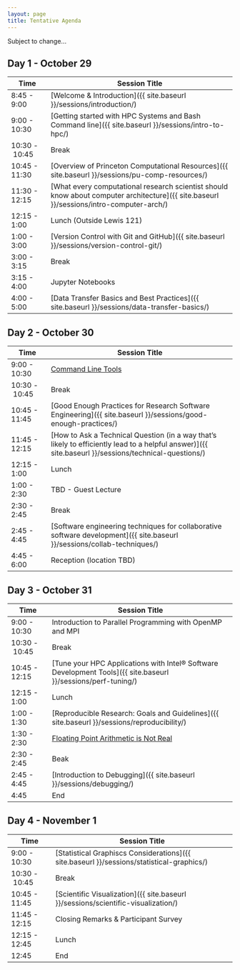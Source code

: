 ```yaml
---
layout: page
title: Tentative Agenda
---
```


Subject to change...

## Day 1 - October 29

| Time | Session Title |
| ------ | ----- |
| 8:45 - 9:00 | [Welcome & Introduction]({{ site.baseurl }}/sessions/introduction/)
| 9:00 - 10:30 | [Getting started with HPC Systems and Bash Command line]({{ site.baseurl }}/sessions/intro-to-hpc/) |
| 10:30&nbsp;-&nbsp;10:45 | Break |
| 10:45 - 11:30 | [Overview of Princeton Computational Resources]({{ site.baseurl }}/sessions/pu-comp-resources/) |
| 11:30 - 12:15 | [What every computational research scientist should know about computer architecture]({{ site.baseurl }}/sessions/intro-computer-arch/) |
| 12:15 - 1:00 | Lunch (Outside Lewis 121)|
| 1:00 - 3:00 | [Version Control with Git and GitHub]({{ site.baseurl }}/sessions/version-control-git/) |
| 3:00 - 3:15 | Break |
| 3:15 - 4:00 | Jupyter Notebooks |
| 4:00 - 5:00 | [Data Transfer Basics and Best Practices]({{ site.baseurl }}/sessions/data-transfer-basics/) |

## Day 2 - October 30

| Time | Session Title |
| ------ | ----- |
| 9:00 - 10:30 | [Command Line Tools]({{site.baseurl}}/sessions/command-line-tools/) |
| 10:30&nbsp;-&nbsp;10:45 | Break |
| 10:45 - 11:45 | [Good Enough Practices for Research Software Engineering]({{ site.baseurl }}/sessions/good-enough-practices/) |
| 11:45 - 12:15 | [How to Ask a Technical Question (in a way that’s likely to efficiently lead to a helpful answer)]({{ site.baseurl }}/sessions/technical-questions/) |
| 12:15 - 1:00 | Lunch |
| 1:00 - 2:30 | TBD - Guest Lecture |
| 2:30 - 2:45 | Break |
| 2:45 - 4:45 | [Software engineering techniques for collaborative software development]({{ site.baseurl }}/sessions/collab-techniques/) |
| 4:45 - 6:00 | Reception (location TBD) |

## Day 3 - October 31

| Time | Session Title |
| ------ | ----- |
| 9:00 - 10:30 | Introduction to Parallel Programming with OpenMP and MPI |
| 10:30&nbsp;-&nbsp;10:45 | Break |
| 10:45 - 12:15 | [Tune your HPC Applications with Intel® Software Development Tools]({{ site.baseurl }}/sessions/perf-tuning/) |
| 12:15 - 1:00 | Lunch |
| 1:00 - 1:30 | [Reproducible Research: Goals and Guidelines]({{ site.baseurl  }}/sessions/reproducibility/) |
| 1:30 - 2:30 | [Floating Point Arithmetic is Not Real]( site.baseurl}}/sessions/floating-point) |
| 2:30 - 2:45 | Beak |
| 2:45 - 4:45 |  [Introduction to Debugging]({{ site.baseurl  }}/sessions/debugging/) |
| 4:45 | End |

## Day 4 - November 1

| Time | Session Title |
| ------ | ----- |
| 9:00 - 10:30 | [Statistical Graphiscs Considerations]({{ site.baseurl }}/sessions/statistical-graphics/) |
| 10:30&nbsp;-&nbsp;10:45 | Break |
| 10:45 - 11:45 | [Scientific Visualization]({{ site.baseurl }}/sessions/scientific-visualization/) |
| 11:45 - 12:15 | Closing Remarks & Participant Survey |
| 12:15 - 12:45 | Lunch |
| 12:45 | End |
